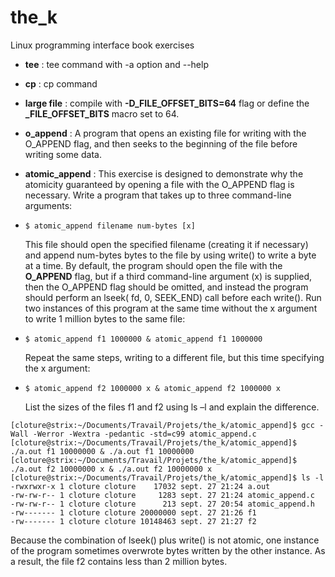 # the_k

Linux programming interface book exercises
- **tee** : tee command with -a option and --help


- **cp** : cp command


- **large file** : compile with **-D_FILE_OFFSET_BITS=64** flag or define the **_FILE_OFFSET_BITS** macro set to 64.


- **o_append** : A  program that  opens  an existing file  for writing  with the O_APPEND flag, and
  then  seeks  to  the  beginning  of  the  file  before  writing  some  data.


- **atomic_append** : This exercise is designed to demonstrate why the atomicity guaranteed by opening
  a  file  with  the  O_APPEND  flag  is  necessary.  Write  a  program  that  takes  up  to  three
  command-line arguments:
- ```
  $ atomic_append filename num-bytes [x]
  ```
  This  file  should  open  the  specified  filename  (creating  it  if  necessary)  and  append
  num-bytes  bytes  to  the  file  by using  write() to write  a byte  at a time. By default, the
  program  should  open  the  file  with  the  **O_APPEND**  flag,  but  if  a  third  command-line
  argument (x) is supplied, then the O_APPEND flag should be omitted, and instead the
  program  should  perform  an  lseek( fd,  0,  SEEK_END)  call  before  each  write().  Run
  two  instances  of  this  program  at  the  same  time  without  the  x  argument  to  write
  1 million bytes to the same file:
- ```
  $ atomic_append f1 1000000 & atomic_append f1 1000000
  ```
  Repeat  the  same  steps,  writing  to  a  different  file,  but  this  time  specifying  the  x
  argument:
- ```
  $ atomic_append f2 1000000 x & atomic_append f2 1000000 x
  ```

  List the sizes of the files f1 and f2 using ls –l and explain the difference.

```shell
[cloture@strix:~/Documents/Travail/Projets/the_k/atomic_append]$ gcc -Wall -Werror -Wextra -pedantic -std=c99 atomic_append.c
[cloture@strix:~/Documents/Travail/Projets/the_k/atomic_append]$ ./a.out f1 10000000 & ./a.out f1 10000000
[cloture@strix:~/Documents/Travail/Projets/the_k/atomic_append]$ ./a.out f2 10000000 x & ./a.out f2 10000000 x
[cloture@strix:~/Documents/Travail/Projets/the_k/atomic_append]$ ls -l
-rwxrwxr-x 1 cloture cloture    17032 sept. 27 21:24 a.out
-rw-rw-r-- 1 cloture cloture     1283 sept. 27 21:24 atomic_append.c
-rw-rw-r-- 1 cloture cloture      213 sept. 27 20:54 atomic_append.h
-rw------- 1 cloture cloture 20000000 sept. 27 21:26 f1
-rw------- 1 cloture cloture 10148463 sept. 27 21:27 f2
```
Because  the  combination  of  lseek()  plus  write()  is  not  atomic,  one  instance  of  the
program sometimes overwrote bytes written by the other instance. As a result, the file
f2 contains less than 2 million bytes.
